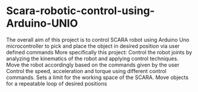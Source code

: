 # Scara-robotic-control-using-Arduino-UNIO
The overall aim of this project is to control SCARA robot using Arduino Uno
microcontroller to pick and place the object in desired position via user defined commands
More specifically this project:
Control the robot joints by analyzing the kinematics of the robot and applying control techniques.
Move the robot accordingly based on the commands given by the user
Control the speed, acceleration and torque using different control commands.
Sets a limit for the working space of the SCARA.
Move objects for a repeatable loop of desired positions
